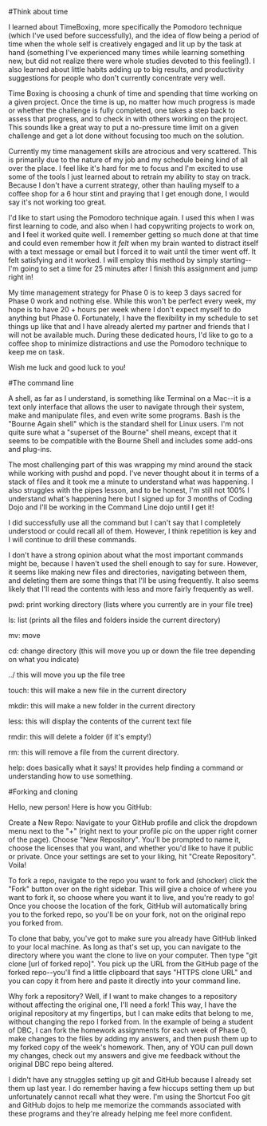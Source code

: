 #Think about time

I learned about TimeBoxing, more specifically the Pomodoro technique (which I've used before successfully), and the idea of flow being a period of time when the whole self is creatively engaged and lit up by the task at hand (something I've experienced many times while learning something new, but did not realize there were whole studies devoted to this feeling!).  I also learned about little habits adding up to big results, and productivity suggestions for people who don't currently concentrate very well.

Time Boxing is choosing a chunk of time and spending that time working on a given project.  Once the time is up, no matter how much progress is made or whether the challenge is fully completed, one takes a step back to assess that progress, and to check in with others working on the project.  This sounds like a great way to put a no-pressure time limit on a given challenge and get a lot done without focusing too much on the solution.

Currently my time management skills are atrocious and very scattered.  This is primarily due to the nature of my job and my schedule being kind of all over the place.  I feel like it's hard for me to focus and I'm excited to use some of the tools I just learned about to retrain my ability to stay on track.  Because I don't have a current strategy, other than hauling myself to a coffee shop for a 6 hour stint and praying that I get enough done, I would say it's not working too great.

I'd like to start using the Pomodoro technique again.  I used this when I was first learning to code, and also when I had copywriting projects to work on, and I feel it worked quite well.  I remember getting so much done at that time and could even remember how it *felt* when my brain wanted to distract itself with a text message or email but I forced it to wait until the timer went off.  It felt satisfying and it worked.  I will employ this method by simply starting--I'm going to set a time for 25 minutes after I finish this assignment and jump right in!



My time management strategy for Phase 0 is to keep 3 days sacred for Phase 0 work and nothing else.  While this won't be perfect every week, my hope is to have 20 + hours per week where I don't expect myself to do anything but Phase 0.  Fortunately, I have the flexibility in my schedule to set things up like that and I have already alerted my partner and friends that I will not be available much.  During these dedicated hours, I'd like to go to a coffee shop to minimize distractions and use the Pomodoro technique to keep me on task.



Wish me luck and good luck to you!

#The command line

A shell, as far as I understand, is something like Terminal on a Mac--it is a text only interface that allows the user to navigate through their system, make and manipulate files, and even write some programs.  Bash is the "Bourne Again shell" which is the standard shell for Linux users.  I'm not quite sure what a "superset of the Bourne" shell means, except that it seems to be compatible with the Bourne Shell and includes some add-ons and plug-ins.


The most challenging part of this was wrapping my mind around the stack while working with pushd and popd.  I've never thought about it in terms of a stack of files and it took me a minute to understand what was happening.  I also struggles with the pipes lesson, and to be honest, I'm still not 100% I understand what's happening here but I signed up for 3 months of Coding Dojo and I'll be working in the Command Line dojo until I get it!



I did successfully use all the command but I can't say that I completely understood or could recall all of them.  However, I think repetition is key and I will continue to drill these commands.



I don't have a strong opinion about what the most important commands might be, because I haven't used the shell enough to say for sure.  However, it seems like making new files and directories, navigating between them, and deleting them are some things that I'll be using frequently.  It also seems likely that I'll read the contents with less and more fairly frequently as well.



pwd: print working directory (lists where you currently are in your file tree)

ls: list (prints all the files and folders inside the current directory)

mv: move

cd: change directory (this will move you up or down the file tree depending on what you indicate)

../ this will move you up the file tree

touch: this will make a new file in the current directory

mkdir: this will make a new folder in the current directory

less: this will display the contents of the current text file

rmdir: this will delete a folder (if it's empty!)

rm: this will remove a file from the current directory.

help: does basically what it says!  It provides help finding a command or understanding how to use something.


#Forking and cloning

Hello, new person!  Here is how you GitHub:



Create a New Repo:  Navigate to your GitHub profile and click the dropdown menu next to the "+" (right next to your profile pic on the upper right corner of the page).   Choose "New Repository".  You'll be prompted to name it, choose the licenses that you want, and whether you'd like to have it public or private.  Once your settings are set to your liking, hit "Create Repository".  Voila!



To fork a repo, navigate to the repo you want to fork and (shocker) click the "Fork" button over on the right sidebar.  This will give a choice of where you want to fork it, so choose where you want it to live, and you're ready to go!  Once you choose the location of the fork, GitHub will automatically bring you to the forked repo, so you'll be on your fork, not on the original repo you forked from.



To clone that baby, you've got to make sure you already have GitHub linked to your local machine.  As long as that's set up, you can navigate to the directory where you want the clone to live on your computer.  Then type "git clone [url of forked repo]".  You pick up the URL from the GitHub page of the forked repo--you'll find a little clipboard that says "HTTPS clone URL" and you can copy it from here and paste it directly into your command line.



Why fork a repository?  Well, if I want to make changes to a repository without affecting the original one, I'll need a fork!  This way, I have the original repository at my fingertips, but I can make edits that belong to me, without changing the repo I forked from.  In the example of being a student of DBC, I can fork the homework assignments for each week of Phase 0, make changes to the files by adding my answers, and then push them up to my forked copy of the week's homework.  Then, any of YOU can pull down my changes, check out my answers and give me feedback without the original DBC repo being altered.



I didn't have any struggles setting up git and GitHub because I already set them up last year.  I do remember having a few hiccups setting them up but unfortunately cannot recall what they were.  I'm using the Shortcut Foo git and GitHub dojos to help me memorize the commands associated with these programs and they're already helping me feel more confident.



